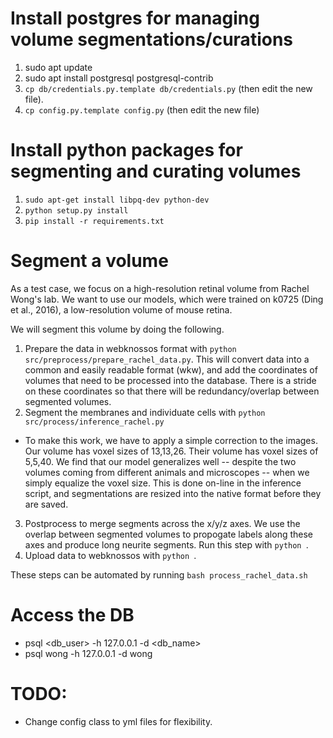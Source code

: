 # Install postgres for managing volume segmentations/curations
1. sudo apt update
2. sudo apt install postgresql postgresql-contrib
3. `cp db/credentials.py.template db/credentials.py` (then edit the new file).
4. `cp config.py.template config.py` (then edit the new file)

# Install python packages for segmenting and curating volumes
1. `sudo apt-get install libpq-dev python-dev`
2. `python setup.py install`
3. `pip install -r requirements.txt`

# Segment a volume
As a test case, we focus on a high-resolution retinal volume from Rachel Wong's lab. We want to use our models, which were trained on k0725 (Ding et al., 2016), a low-resolution volume of mouse retina.

We will segment this volume by doing the following.

1. Prepare the data in webknossos format with `python src/preprocess/prepare_rachel_data.py`. This will convert data into a common and easily readable format (wkw), and add the coordinates of volumes that need to be processed into the database. There is a stride on these coordinates so that there will be redundancy/overlap between segmented volumes.
2. Segment the membranes and individuate cells with `python src/process/inference_rachel.py`
- To make this work, we have to apply a simple correction to the images. Our volume has voxel sizes of 13,13,26. Their volume has voxel sizes of 5,5,40. We find that our model generalizes well -- despite the two volumes coming from different animals and microscopes -- when we simply equalize the voxel size. This is done on-line in the inference script, and segmentations are resized into the native format before they are saved.
3. Postprocess to merge segments across the x/y/z axes. We use the overlap between segmented volumes to propogate labels along these axes and produce long neurite segments. Run this step with `python `.
4. Upload data to webknossos with `python `.

These steps can be automated by running `bash process_rachel_data.sh`


# Access the DB
- psql <db_user> -h 127.0.0.1 -d <db_name>
- psql wong -h 127.0.0.1 -d wong

# TODO:
- Change config class to yml files for flexibility.

